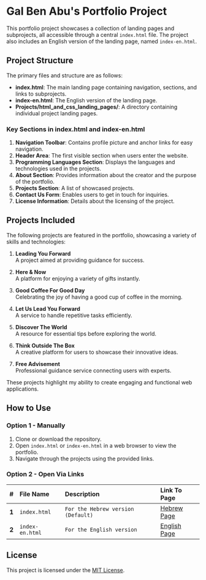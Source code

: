 # Gal Ben Abu's Portfolio Project

This portfolio project showcases a collection of landing pages and subprojects, all accessible through a central `index.html` file. The project also includes an English version of the landing page, named `index-en.html`.

## Project Structure

The primary files and structure are as follows:

-   **index.html**: The main landing page containing navigation, sections, and links to subprojects.
-   **index-en.html**: The English version of the landing page.
-   **Projects/html_and_css_landing_pages/**: A directory containing individual project landing pages.

### Key Sections in index.html and index-en.html

1. **Navigation Toolbar**: Contains profile picture and anchor links for easy navigation.
2. **Header Area**: The first visible section when users enter the website.
3. **Programming Languages Section**: Displays the languages and technologies used in the projects.
4. **About Section**: Provides information about the creator and the purpose of the portfolio.
5. **Projects Section**: A list of showcased projects.
6. **Contact Us Form**: Enables users to get in touch for inquiries.
7. **License Information**: Details about the licensing of the project.

## Projects Included

The following projects are featured in the portfolio, showcasing a variety of skills and technologies:

1. **Leading You Forward**  
   A project aimed at providing guidance for success.

2. **Here & Now**  
   A platform for enjoying a variety of gifts instantly.

3. **Good Coffee For Good Day**  
   Celebrating the joy of having a good cup of coffee in the morning.

4. **Let Us Lead You Forward**  
   A service to handle repetitive tasks efficiently.

5. **Discover The World**  
   A resource for essential tips before exploring the world.

6. **Think Outside The Box**  
   A creative platform for users to showcase their innovative ideas.

7. **Free Advisement**  
   Professional guidance service connecting users with experts.

These projects highlight my ability to create engaging and functional web applications.

## How to Use

### Option 1 - Manually

1. Clone or download the repository.
2. Open `index.html` or `index-en.html` in a web browser to view the portfolio.
3. Navigate through the projects using the provided links.

### Option 2 - Open Via Links

| **#** | **File Name** | **Description** | **Link To Page** |
| :-- | :-- | :-- | :-- |
| **1** | `index.html` | `For the Hebrew version (Default)` | [Hebrew Page](https://gallucky.github.io/HackerU-Gal-Ben-Abu-s-Portfilio-Project/) |
| **2** | `index-en.html` | `For the English version` | [English Page](https://gallucky.github.io/HackerU-Gal-Ben-Abu-s-Portfilio-Project/index-en.html) |

## License

This project is licensed under the [MIT License](LICENSE).
